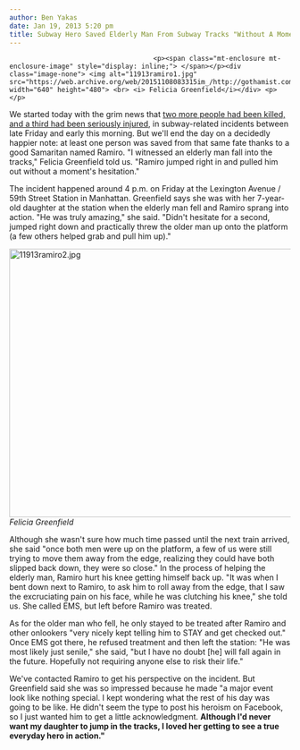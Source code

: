 ```yaml
---
author: Ben Yakas
date: Jan 19, 2013 5:20 pm
title: Subway Hero Saved Elderly Man From Subway Tracks "Without A Moment's Hesitation"
---
```


	
										<p><span class="mt-enclosure mt-enclosure-image" style="display: inline;"> </span></p><div class="image-none"> <img alt="11913ramiro1.jpg" src="https://web.archive.org/web/20151108083315im_/http://gothamist.com/attachments/byakas/11913ramiro1.jpg" width="640" height="480"> <br> <i> Felicia Greenfield</i></div> <p></p>

<p>We started today with the grim news that <a href="https://web.archive.org/web/20151108083315/http://gothamist.com/2013/01/19/two_people_killed_another_hurt_in_t.php">two more people had been killed, and a third had been seriously injured</a>, in subway-related incidents between late Friday and early this morning. But we&apos;ll end the day on a decidedly happier note: at least one person was saved from that same fate thanks to a good Samaritan named Ramiro. &quot;I witnessed an elderly man fall into the tracks,&quot; Felicia Greenfield told us. &quot;Ramiro jumped right in and pulled him out without a moment&apos;s hesitation.&quot;</p>

<p>The incident happened around 4 p.m. on Friday at the Lexington Avenue / 59th Street Station in Manhattan. Greenfield says she was with her 7-year-old daughter at the station when the elderly man fell and Ramiro sprang into action. &quot;He was truly amazing,&quot; she said. &quot;Didn&apos;t hesitate for a second, jumped right down and practically threw the older man up onto the platform (a few others helped grab and pull him up).&quot; </p>

<p><span class="mt-enclosure mt-enclosure-image" style="display: inline;"> </span></p><div class="image-none"> <img alt="11913ramiro2.jpg" src="https://web.archive.org/web/20151108083315im_/http://gothamist.com/attachments/byakas/11913ramiro2.jpg" width="640" height="480"> <br> <i> Felicia Greenfield</i></div> <p></p>

<p>Although she wasn&apos;t sure how much time passed until the next train arrived, she said &quot;once both men were up on the platform, a few of us were still trying to move them away from the edge, realizing they could have both slipped back down, they were so close.&quot; In the process of helping the elderly man, Ramiro hurt his knee getting himself back up. &quot;It was when I bent down next to Ramiro, to ask him to roll away from the edge, that I saw the excruciating pain on his face, while he was clutching his knee,&quot; she told us. She called EMS, but left before Ramiro was treated. </p>

<p>As for the older man who fell, he only stayed to be treated after Ramiro and other onlookers &quot;very nicely kept telling him to STAY and get checked out.&quot; Once EMS got there, he refused treatment and then left the station: &quot;He was most likely just senile,&quot; she said, &quot;but I have no doubt [he] will fall again in the future. Hopefully not requiring anyone else to risk their life.&quot;</p>

<p>We&apos;ve contacted Ramiro to get his perspective on the incident. But Greenfield said she was so impressed because he made &quot;a major event look like nothing special. I kept wondering what the rest of his day was going to be like. He didn&apos;t seem the type to post his heroism on Facebook, so I just wanted him to get a little acknowledgment. <strong>Although I&apos;d never want my daughter to jump in the tracks, I loved her getting to see a true everyday hero in action.&quot;</strong></p>					
										
									
				